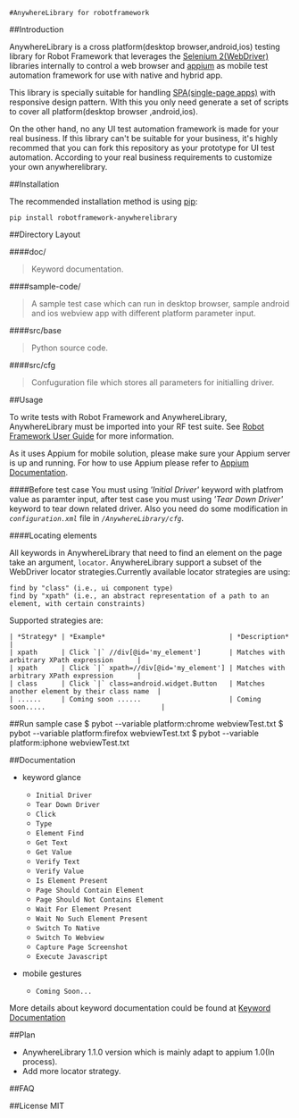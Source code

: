 	#AnywhereLibrary for robotframework

##Introduction

AnywhereLibrary is a cross platform(desktop browser,android,ios) testing library for Robot Framework that leverages the [Selenium 2(WebDriver)](<http://seleniumhq.org/docs/03_webdriver.html/>) libraries internally to control a web browser and [appium](<http://appium.io/>) as mobile test automation framework for use with native and hybrid app. 

This library is specially suitable for handling [SPA(single-page apps)](http://en.wikipedia.org/wiki/Single-page_application) with responsive design pattern. WIth this you only need generate a set of scripts to cover all platform(desktop browser ,android,ios). 

On the other hand, no any UI test automation framework is made for your real business. If this library can't be suitable for your business, it's highly recommed that you can fork this repository as your prototype for UI test automation. According to your real business requirements to customize your own anywherelibrary.

##Installation

The recommended installation method is using [pip](http://www.pip-installer.org/en/latest/):
	
	pip install robotframework-anywherelibrary

##Directory Layout

####doc/
>Keyword documentation.
    
####sample-code/
>A sample test case which can run in desktop browser, sample android and ios webview app with different platform parameter input.

####src/base
>Python source code.
    
####src/cfg
>Confuguration file which stores all parameters for initialling driver.

##Usage

To write tests with Robot Framework and AnywhereLibrary, 
AnywhereLibrary must be imported into your RF test suite.
See [Robot Framework User Guide](https://code.google.com/p/robotframework/wiki/UserGuide) for more information.

As it uses Appium for mobile solution, please make sure your Appium server is up and running.
For how to use Appium please refer to [Appium Documentation](http://appium.io/getting-started.html).

####Before test case
You must using *'Initial Driver'* keyword with platfrom value as paramter input, after test case you must      using *'Tear Down Driver'* keyword to tear down related driver. Also you need do some modification in *`configuration.xml`* file in *`/AnywhereLibrary/cfg`*.

####Locating elements

All keywords in AnywhereLibrary that need to find an element on the page take an argument, `locator`.  AnywhereLibrary support a subset of the WebDriver locator strategies.Currently available locator strategies are using:
    
    find by "class" (i.e., ui component type)
    find by "xpath" (i.e., an abstract representation of a path to an element, with certain constraints)
Supported strategies are:

    | *Strategy* | *Example*                               | *Description*                                |
    | xpath      | Click `|` //div[@id='my_element']       | Matches with arbitrary XPath expression      |
    | xpath      | Click `|` xpath=//div[@id='my_element'] | Matches with arbitrary XPath expression      |
    | class      | Click `|` class=android.widget.Button   | Matches another element by their class name  |
    | ......     | Coming soon ......                      | Coming soon.....                             |
     
##Run sample case
	$ pybot --variable platform:chrome webviewTest.txt
	$ pybot --variable platform:firefox webviewTest.txt
	$ pybot --variable platform:iphone webviewTest.txt
	
##Documentation
* keyword glance

	- `Initial Driver`
	- `Tear Down Driver`
	- `Click`
	- `Type`
	- `Element Find`
	- `Get Text`
	- `Get Value`
	- `Verify Text`
	- `Verify Value`
	- `Is Element Present`
	- `Page Should Contain Element`
	- `Page Should Not Contains Element`
	- `Wait For Element Present`
	- `Wait No Such Element Present`
	- `Switch To Native`
	- `Switch To Webview`
	- `Capture Page Screenshot`
	- `Execute Javascript`
* mobile gestures
	- `Coming Soon...`
	
	
More details about keyword documentation could be found at [Keyword Documentation](http://luisxiaomai.github.io/robotframework-anywherelibrary/doc/AnywhereLibraryDocument.html>)

##Plan
* AnywhereLibrary 1.1.0 version which is mainly adapt to appium 1.0(In process).
* Add more locator strategy.



##FAQ

##License
MIT

